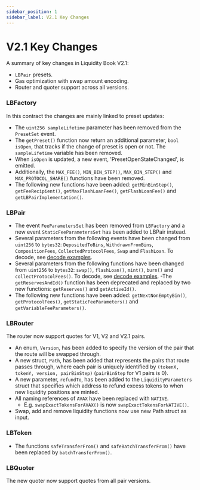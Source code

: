 ```yaml
---
sidebar_position: 1
sidebar_label: V2.1 Key Changes
---
```


# V2.1 Key Changes

A summary of key changes in Liquidity Book V2.1: 
- `LBPair` presets.
- Gas optimization with swap amount encoding.
- Router and quoter support across all versions.

### LBFactory

In this contract the changes are mainly linked to preset updates:
- The `uint256 sampleLifetime` parameter has been removed from the `PresetSet` event.
- The `getPreset()` function now return an additional parameter, `bool isOpen`, that tracks if the change of preset is open or not. The `sampleLifetime` variable has been removed.
- When `isOpen` is updated, a new event, 'PresetOpenStateChanged', is emitted.
- Additionally, the `MAX_FEE()`, `MIN_BIN_STEP()`, `MAX_BIN_STEP()` and `MAX_PROTOCOL_SHARE()` functions have been removed.
- The following new functions have been added: `getMinBinStep()`, `getFeeRecipient()`, `getMaxFlashLoanFee()`, `getFlashLoanFee()` and `getLBPairImplementation()`.

### LBPair 

- The event `FeeParametersSet` has been removed from `LBFactory` and a new event `StaticFeeParametersSet` has been added to LBPair instead.
- Several parameters from the following events have been changed from `uint256` to `bytes32`: `DepositedToBins`, `WithdrawnFromBins`, `CompositionFees`, `CollectedProtocolFees`, `Swap` and `FlashLoan`. To decode, see [decode examples](guides/decode-examples).
- Several parameters from the following functions have been changed from `uint256` to `bytes32`: `swap()`, `flashLoan()`, `mint()`, `burn()` and `collectProtocolFees()`. To decode, see [decode examples](guides/decode-examples).
-The `getReservesAndId()` function has been deprecated and replaced by two new functions: `getReserves()` and `getActiveId()`.
- The following new functions have been added: `getNextNonEmptyBin()`, `getProtocolFees()`, `getStaticFeeParameters()` and `getVariableFeeParameters()`.

### LBRouter 

The router now support quotes for V1, V2 and V2.1 pairs.
- An enum, `Version`, has been added to specify the version of the pair that the route will be swapped through.
- A new struct, `Path`, has been added that represents the pairs that route passes through, where each pair is uniquely identified by `(tokenX, tokenY, version, pairBinStep)` (`pairBinStep` for V1 pairs is 0).
- A new parameter, `refundTo`, has been added to the `LiquidityParameters` struct that specifies which address to refund excess tokens to when new liquidity positions are minted.
- All naming references of `AVAX` have been replaced with `NATIVE`.
    - E.g. `swapExactTokensForAVAX()` is now `swapExactTokensForNATIVE()`.
- Swap, add and remove liquidity functions now use new Path struct as input.

### LBToken

- The functions `safeTransferFrom()` and `safeBatchTransferFrom()` have been replaced by `batchTransferFrom()`.

### LBQuoter

The new quoter now support quotes from all pair versions.
